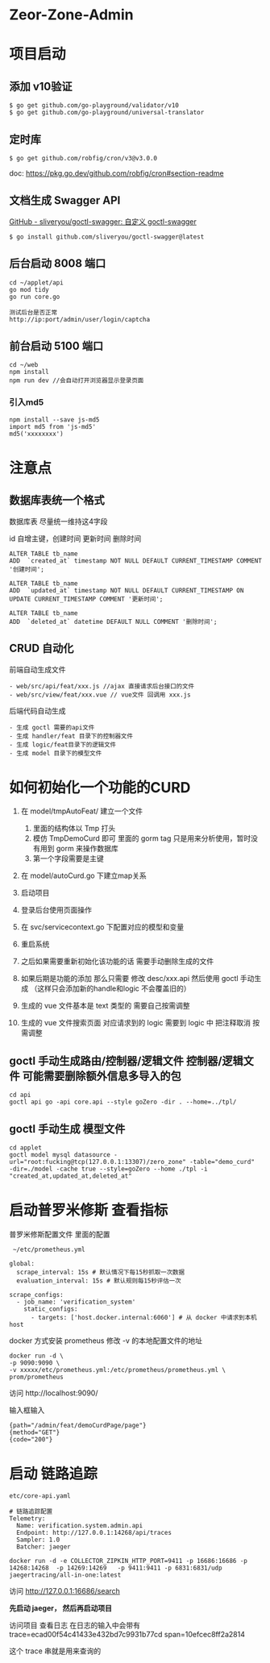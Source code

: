 # Zeor-Zone-Admin

# 项目启动

## 添加 v10验证 

```
$ go get github.com/go-playground/validator/v10
$ go get github.com/go-playground/universal-translator
```

## 定时库

```
$ go get github.com/robfig/cron/v3@v3.0.0
```

doc: https://pkg.go.dev/github.com/robfig/cron#section-readme

## 文档生成 Swagger API

 [GitHub - sliveryou/goctl-swagger: 自定义 goctl-swagger](https://github.com/sliveryou/goctl-swagger)

```
$ go install github.com/sliveryou/goctl-swagger@latest
```

## 后台启动 8008 端口

```
cd ~/applet/api
go mod tidy
go run core.go

测试后台是否正常
http://ip:port/admin/user/login/captcha
```

## 前台启动 5100 端口 

```
cd ~/web
npm install
npm run dev //会自动打开浏览器显示登录页面
```

### 引入md5

```
npm install --save js-md5
import md5 from 'js-md5'
md5('xxxxxxxx')
```



# 注意点

## 数据库表统一个格式

数据库表 尽量统一维持这4字段

id 自增主键，创建时间 更新时间 删除时间

```
ALTER TABLE tb_name
ADD  `created_at` timestamp NOT NULL DEFAULT CURRENT_TIMESTAMP COMMENT '创建时间';

ALTER TABLE tb_name
ADD  `updated_at` timestamp NOT NULL DEFAULT CURRENT_TIMESTAMP ON UPDATE CURRENT_TIMESTAMP COMMENT '更新时间';

ALTER TABLE tb_name
ADD  `deleted_at` datetime DEFAULT NULL COMMENT '删除时间';
```

## CRUD 自动化

前端自动生成文件

    - web/src/api/feat/xxx.js //ajax 直接请求后台接口的文件
    - web/src/view/feat/xxx.vue // vue文件 回调用 xxx.js

后端代码自动生成

    - 生成 goctl 需要的api文件
    - 生成 handler/feat 目录下的控制器文件
    - 生成 logic/feat目录下的逻辑文件
    - 生成 model 目录下的模型文件

# 如何初始化一个功能的CURD

1. 在 model/tmpAutoFeat/ 建立一个文件 

   1. 里面的结构体以 Tmp 打头 
   2. 模仿 TmpDemoCurd 即可 里面的 gorm tag 只是用来分析使用，暂时没有用到 gorm 来操作数据库
   3. 第一个字段需要是主键
2. 在 model/autoCurd.go 下建立map关系
3. 启动项目
4. 登录后台使用页面操作
5. 在 svc/servicecontext.go 下配置对应的模型和变量
6. 重启系统
7. 之后如果需要重新初始化该功能的话 需要手动删除生成的文件 
8. 如果后期是功能的添加 那么只需要 修改 desc/xxx.api 然后使用 goctl 手动生成 （这样只会添加新的handle和logic 不会覆盖旧的）
9. 生成的 vue 文件基本是 text 类型的 需要自己按需调整
10. 生成的 vue 文件搜索页面 对应请求到的 logic 需要到 logic 中 把注释取消 按需调整

## goctl 手动生成路由/控制器/逻辑文件    控制器/逻辑文件 可能需要删除额外信息多导入的包

```
cd api
goctl api go -api core.api --style goZero -dir . --home=../tpl/
```

## goctl 手动生成 模型文件

```
cd applet
goctl model mysql datasource -url="root:fucking@tcp(127.0.0.1:13307)/zero_zone" -table="demo_curd"  -dir=./model -cache true --style=goZero --home ./tpl -i "created_at,updated_at,deleted_at" 
```

# 启动普罗米修斯 查看指标

普罗米修斯配置文件 里面的配置

```
 ~/etc/prometheus.yml  
 
global:
  scrape_interval: 15s # 默认情况下每15秒抓取一次数据
  evaluation_interval: 15s # 默认规则每15秒评估一次

scrape_configs:
  - job_name: 'verification_system'
    static_configs:
      - targets: ['host.docker.internal:6060'] # 从 docker 中请求到本机host
```

docker 方式安装 prometheus 修改 -v 的本地配置文件的地址

```
docker run -d \
-p 9090:9090 \
-v xxxxx/etc/prometheus.yml:/etc/prometheus/prometheus.yml \
prom/prometheus
```

访问 http://localhost:9090/

输入框输入 

```
{path="/admin/feat/demoCurdPage/page"}
{method="GET"}
{code="200"}
```



# 启动 链路追踪

```
etc/core-api.yaml

# 链路追踪配置
Telemetry:
  Name: verification.system.admin.api
  Endpoint: http://127.0.0.1:14268/api/traces
  Sampler: 1.0
  Batcher: jaeger
```



```text
docker run -d -e COLLECTOR_ZIPKIN_HTTP_PORT=9411 -p 16686:16686 -p 14268:14268  -p 14269:14269   -p 9411:9411 -p 6831:6831/udp jaegertracing/all-in-one:latest
```

访问 http://127.0.0.1:16686/search

**先启动 jaeger， 然后再启动项目**

访问项目 查看日志 在日志的输入中会带有  trace=ecad00f54c41433e432bd7c9931b77cd  span=10efcec8ff2a2814

这个 trace 串就是用来查询的
